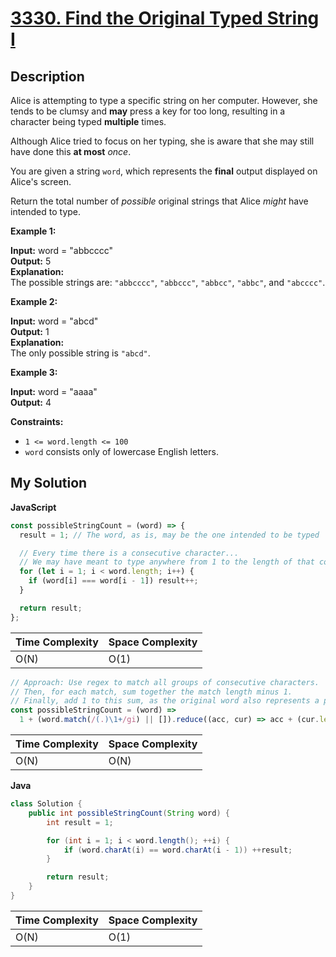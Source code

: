 # [3330. Find the Original Typed String I](https://leetcode.com/problems/find-the-original-typed-string-i)

## Description

Alice is attempting to type a specific string on her computer. However, she tends to be clumsy and **may** press a key for too long, resulting in a character being typed **multiple** times.

Although Alice tried to focus on her typing, she is aware that she may still have done this **at most** _once_.

You are given a string `word`, which represents the **final** output displayed on Alice's screen.

Return the total number of _possible_ original strings that Alice _might_ have intended to type.

**Example 1:**

**Input:** word = "abbcccc"  
**Output:** 5  
**Explanation:**  
The possible strings are: `"abbcccc"`, `"abbccc"`, `"abbcc"`, `"abbc"`, and `"abcccc"`.

**Example 2:**

**Input:** word = "abcd"  
**Output:** 1  
**Explanation:**  
The only possible string is `"abcd"`.

**Example 3:**

**Input:** word = "aaaa"  
**Output:** 4

**Constraints:**

- `1 <= word.length <= 100`
- `word` consists only of lowercase English letters.

## My Solution

**JavaScript**

```js
const possibleStringCount = (word) => {
  result = 1; // The word, as is, may be the one intended to be typed

  // Every time there is a consecutive character...
  // We may have meant to type anywhere from 1 to the length of that consecutive char
  for (let i = 1; i < word.length; i++) {
    if (word[i] === word[i - 1]) result++;
  }

  return result;
};
```

| Time Complexity | Space Complexity |
| --------------- | ---------------- |
| O(N)            | O(1)             |

```js
// Approach: Use regex to match all groups of consecutive characters.
// Then, for each match, sum together the match length minus 1.
// Finally, add 1 to this sum, as the original word also represents a possible result.
const possibleStringCount = (word) =>
  1 + (word.match(/(.)\1+/gi) || []).reduce((acc, cur) => acc + (cur.length - 1), 0);
```

| Time Complexity | Space Complexity |
| --------------- | ---------------- |
| O(N)            | O(N)             |

**Java**

```java
class Solution {
    public int possibleStringCount(String word) {
        int result = 1;

        for (int i = 1; i < word.length(); ++i) {
            if (word.charAt(i) == word.charAt(i - 1)) ++result;
        }

        return result;
    }
}
```

| Time Complexity | Space Complexity |
| --------------- | ---------------- |
| O(N)            | O(1)             |
